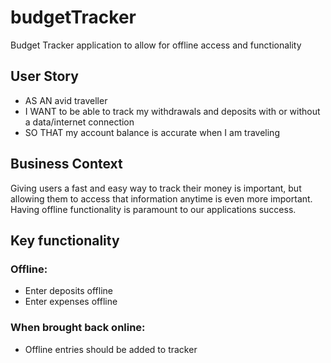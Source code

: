 # budgetTracker
Budget Tracker application to allow for offline access and functionality

## User Story
 * AS AN avid traveller
 * I WANT to be able to track my withdrawals and deposits with or without a data/internet connection
 * SO THAT my account balance is accurate when I am traveling

## Business Context
Giving users a fast and easy way to track their money is important, but allowing them to access that information anytime is even more important. Having offline functionality is paramount to our applications success.

## Key functionality
### Offline:
  * Enter deposits offline
  * Enter expenses offline
### When brought back online:
  * Offline entries should be added to tracker

